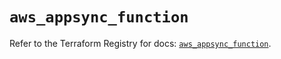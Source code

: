 # `aws_appsync_function`

Refer to the Terraform Registry for docs: [`aws_appsync_function`](https://registry.terraform.io/providers/hashicorp/aws/5.63.1/docs/resources/appsync_function).

